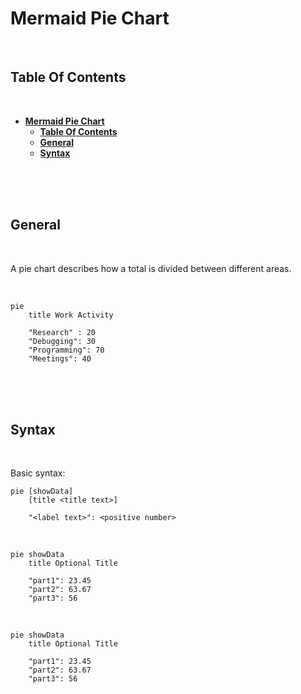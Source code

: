 # **Mermaid Pie Chart**
<br>

## **Table Of Contents**
<br>

- [**Mermaid Pie Chart**](#mermaid-pie-chart)
  - [**Table Of Contents**](#table-of-contents)
  - [**General**](#general)
  - [**Syntax**](#syntax)

<br>
<br>
<br>

## **General**
<br>

A pie chart describes how a total is divided between different areas.

<br>

```mermaid
pie
    title Work Activity

    "Research" : 20
    "Debugging": 30
    "Programming": 70
    "Meetings": 40
```

<br>
<br>
<br>

## **Syntax**
<br>

Basic syntax:

```
pie [showData]
    [title <title text>]
    
    "<label text>": <positive number>
```

<br>

```
pie showData
    title Optional Title
    
    "part1": 23.45
    "part2": 63.67
    "part3": 56
```

<br>

```mermaid
pie showData
    title Optional Title

    "part1": 23.45
    "part2": 63.67
    "part3": 56
```